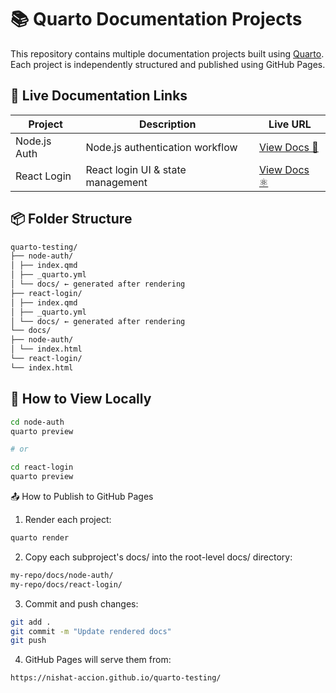 # 📚 Quarto Documentation Projects

This repository contains multiple documentation projects built using [Quarto](https://quarto.org/). Each project is independently structured and published using GitHub Pages.

## 🔗 Live Documentation Links

| Project        | Description                         | Live URL                                                                 |
|----------------|-------------------------------------|--------------------------------------------------------------------------|
| Node.js Auth   | Node.js authentication workflow     | [View Docs 🔐](https://nishat-accion.github.io/quarto-testing/node-auth/) |
| React Login    | React login UI & state management   | [View Docs ⚛️](https://nishat-accion.github.io/quarto-testing/react-login/) |

## 📦 Folder Structure

```bash
quarto-testing/
├── node-auth/
│ ├── index.qmd
│ ├── _quarto.yml
│ └── docs/ ← generated after rendering
├── react-login/
│ ├── index.qmd
│ ├── _quarto.yml
│ └── docs/ ← generated after rendering
└── docs/
├── node-auth/
│ └── index.html
└── react-login/
└── index.html
```


## 🚀 How to View Locally

```bash
cd node-auth
quarto preview

# or

cd react-login
quarto preview
```

📤 How to Publish to GitHub Pages

1. Render each project:

```bash
quarto render
```

2. Copy each subproject's docs/ into the root-level docs/ directory:

```bash
my-repo/docs/node-auth/
my-repo/docs/react-login/
```

3. Commit and push changes:

```bash
git add .
git commit -m "Update rendered docs"
git push
```

4. GitHub Pages will serve them from:

```bash
https://nishat-accion.github.io/quarto-testing/
```

